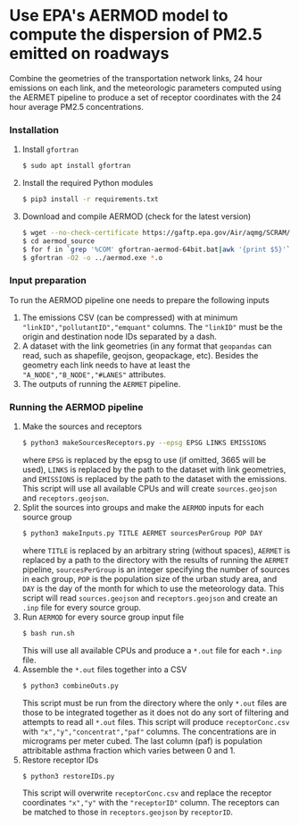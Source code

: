 # Use EPA's AERMOD model to compute the dispersion of PM2.5 emitted on roadways 
Combine the geometries of the transportation network links, 24 hour
emissions on each link, and the meteorologic parameters computed using
the AERMET pipeline to produce a set of receptor coordinates with the
24 hour average PM2.5 concentrations.

### Installation
1. Install `gfortran`
   ```bash
   $ sudo apt install gfortran
   ```
2. Install the required Python modules
   ```bash
   $ pip3 install -r requirements.txt
   ```
2. Download and compile AERMOD (check for the latest version)
   ```bash
   $ wget --no-check-certificate https://gaftp.epa.gov/Air/aqmg/SCRAM/models/preferred/aermod/aermod_source.zip 
   $ cd aermod_source
   $ for f in `grep '%COM' gfortran-aermod-64bit.bat|awk '{print $5}'`; do gfortran -O2 -c $f; done
   $ gfortran -O2 -o ../aermod.exe *.o
   ```

### Input preparation
To run the AERMOD pipeline one needs to prepare the following inputs
1. The emissions CSV (can be compressed) with at minimum
   `"linkID","pollutantID","emquant"` columns.  The `"linkID"` must be
   the origin and destination node IDs separated by a dash.
2. A dataset with the link geometries (in any format that `geopandas`
   can read, such as shapefile, geojson, geopackage, etc).  Besides
   the geometry each link needs to have at least the
   `"A_NODE","B_NODE","#LANES"` attributes.
3. The outputs of running the `AERMET` pipeline.

### Running the AERMOD pipeline
1. Make the sources and receptors
   ```bash
   $ python3 makeSourcesReceptors.py --epsg EPSG LINKS EMISSIONS
   ```
   where `EPSG` is replaced by the epsg to use (if omitted, 3665 will be
   used), `LINKS` is replaced by the path to the dataset with link
   geometries, and `EMISSIONS` is replaced by the path to the dataset
   with the emissions.  This script will use all available CPUs and
   will create `sources.geojson` and `receptors.geojson`.
2. Split the sources into groups and make the `AERMOD`
   inputs for each source group
   ```bash
   $ python3 makeInputs.py TITLE AERMET sourcesPerGroup POP DAY
   ```
   where `TITLE` is replaced by an arbitrary string (without spaces),
   `AERMET` is replaced by a path to the directory with the results of
   running the `AERMET` pipeline, `sourcesPerGroup` is an integer
   specifying the number of sources in each group, `POP` is the
   population size of the urban study area, and `DAY` is the day of
   the month for which to use the meteorology data.
   This script will read `sources.geojson` and `receptors.geojson` and
   create an `.inp` file for every source group.
3. Run `AERMOD` for every source group input file
   ```bash
   $ bash run.sh
   ```
   This will use all available CPUs and produce a `*.out` file for
   each `*.inp` file.
4. Assemble the `*.out` files together into a CSV
   ```bash
   $ python3 combineOuts.py
   ```
   This script must be run from the directory where the only `*.out`
   files are those to be integrated together as it does not do any
   sort of filtering and attempts to read all `*.out` files.  This
   script will produce `receptorConc.csv` with
   `"x","y","concentrat","paf"` columns.  The concentrations are in
   micrograms per meter cubed.  The last column (paf) is population
   attribitable asthma fraction which varies between 0 and 1.
5. Restore receptor IDs
   ```bash
   $ python3 restoreIDs.py
   ```
   This script will overwrite `receptorConc.csv` and replace the
   receptor coordinates `"x","y"` with the `"receptorID"` column.  The
   receptors can be matched to those in `receptors.geojson` by
   `receptorID`.
